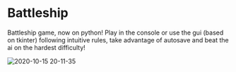 # Battleship
Battleship game, now on python!
Play in the console or use the gui (based on tkinter) following intuitive rules, take advantage of autosave and beat the ai on the hardest difficulty!

![2020-10-15 20-11-35](https://user-images.githubusercontent.com/56861796/96164090-681dfd80-0f23-11eb-8d0b-d415919df57d.gif)
